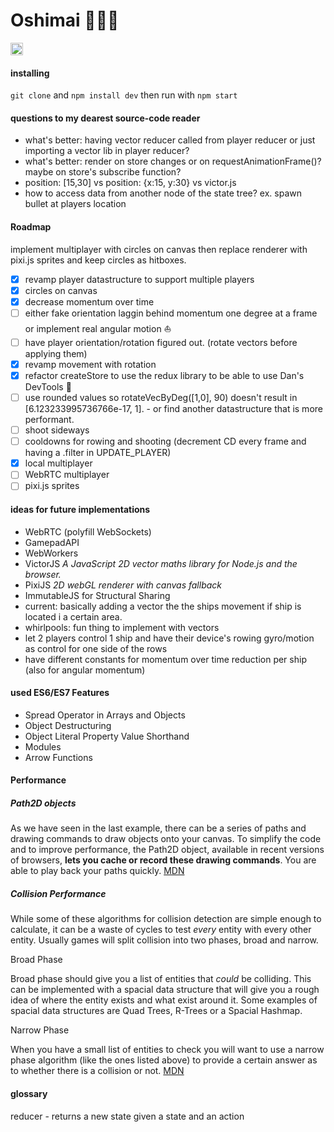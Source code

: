 # Oshimai :octopus::anchor::boat:
<a href="http://recurse.com"><img src="https://cloud.githubusercontent.com/assets/2883345/11325206/336ea5f4-9150-11e5-9e90-d86ad31993d8.png" height="20px" /></a>
#### installing
`git clone` and `npm install dev` then run with `npm start`

#### questions to my dearest source-code reader
- what's better: having vector reducer called from player reducer or just importing a vector lib in player reducer?
- what's better: render on store changes or on requestAnimationFrame()? maybe on store's subscribe function?
- position: [15,30] vs position: {x:15, y:30} vs victor.js
- how to access data from another node of the state tree? ex. spawn bullet at players location

#### Roadmap
implement multiplayer with circles on canvas then replace renderer with pixi.js sprites and keep circles as hitboxes.

- [x] revamp player datastructure to support multiple players
- [x] circles on canvas
- [x] decrease momentum over time
- [ ] either fake orientation laggin behind momentum one degree at a frame or implement real angular motion :boat:
- [ ] have player orientation/rotation figured out. (rotate vectors before applying them)
- [x] revamp movement with rotation
- [x] refactor createStore to use the redux library to be able to use Dan's DevTools :raised_hands:
- [ ] use rounded values so rotateVecByDeg([1,0], 90) doesn't result in [6.123233995736766e-17, 1]. - or find another datastructure that is more performant.
- [ ] shoot sideways
- [ ] cooldowns for rowing and shooting (decrement CD every frame and having a .filter in UPDATE_PLAYER)
- [x] local multiplayer
- [ ] WebRTC multiplayer
- [ ] pixi.js sprites

#### ideas for future implementations
- WebRTC (polyfill WebSockets)
- GamepadAPI
- WebWorkers
- VictorJS *A JavaScript 2D vector maths library for Node.js and the browser.*
- PixiJS *2D webGL renderer with canvas fallback*
- ImmutableJS for Structural Sharing
- current: basically adding a vector the the ships movement if ship is located i a certain area.
- whirlpools: fun thing to implement with vectors
- let 2 players control 1 ship and have their device's rowing gyro/motion as control for one side of the rows
- have different constants for momentum over time reduction per ship (also for angular momentum)

#### used ES6/ES7 Features
- Spread Operator in Arrays and Objects
- Object Destructuring
- Object Literal Property Value Shorthand
- Modules
- Arrow Functions

#### Performance

##### Path2D objects
As we have seen in the last example, there can be a series of paths and drawing commands to draw objects onto your canvas. To simplify the code and to improve performance, the Path2D object, available in recent versions of browsers, **lets you cache or record these drawing commands**. You are able to play back your paths quickly.
[MDN](https://developer.mozilla.org/en-US/docs/Web/API/Canvas_API/Tutorial/Drawing_shapes)

##### Collision Performance
While some of these algorithms for collision detection are simple enough to calculate, it can be a waste of cycles to test *every* entity with every other entity. Usually games will split collision into two phases, broad and narrow.

Broad Phase

Broad phase should give you a list of entities that *could* be colliding. This can be implemented with a spacial data structure that will give you a rough idea of where the entity exists and what exist around it. Some examples of spacial data structures are Quad Trees, R-Trees or a Spacial Hashmap.

Narrow Phase

When you have a small list of entities to check you will want to use a narrow phase algorithm (like the ones listed above) to provide a certain answer as to whether there is a collision or not.
[MDN](https://developer.mozilla.org/en-US/docs/Games/Techniques/2D_collision_detection)

#### glossary
reducer - returns a new state given a state and an action
